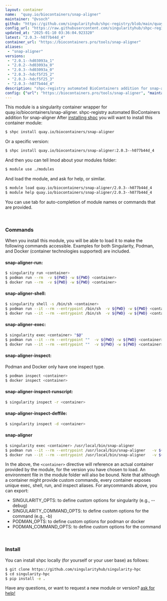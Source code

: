 ```yaml
---
layout: container
name:  "quay.io/biocontainers/snap-aligner"
maintainer: "@vsoch"
github: "https://github.com/singularityhub/shpc-registry/blob/main/quay.io/biocontainers/snap-aligner/container.yaml"
config_url: "https://raw.githubusercontent.com/singularityhub/shpc-registry/main/quay.io/biocontainers/snap-aligner/container.yaml"
updated_at: "2025-01-10 03:36:04.923320"
latest: "2.0.3--h077b44d_4"
container_url: "https://biocontainers.pro/tools/snap-aligner"
aliases:
 - "snap-aligner"
versions:
 - "2.0.1--hd03093a_1"
 - "2.0.2--hd03093a_0"
 - "2.0.3--hd03093a_0"
 - "2.0.3--hdcf5f25_2"
 - "2.0.3--hdcf5f25_3"
 - "2.0.3--h077b44d_4"
description: "shpc-registry automated BioContainers addition for snap-aligner"
config: {"url": "https://biocontainers.pro/tools/snap-aligner", "maintainer": "@vsoch", "description": "shpc-registry automated BioContainers addition for snap-aligner", "latest": {"2.0.3--h077b44d_4": "sha256:a49a5cfd59d6e5a8c1c840badc6dd3ce06466648c319be95f34a6dc3092df940"}, "tags": {"2.0.1--hd03093a_1": "sha256:47899129f7830517f018b20096f047e8940b828b38e3323d5890a3721ab4e8da", "2.0.2--hd03093a_0": "sha256:89c7ecbdf3fd100d488d30028fb5e6b665a5c97fbf5f65b5d3f757d297aa1c38", "2.0.3--hd03093a_0": "sha256:e091bb25872a4df03eb6cdfe4051887cc5254fbb1c2e8e82fa9f9998c53c1dca", "2.0.3--hdcf5f25_2": "sha256:8871fc0cfe24eedcecceba369eaace894fe7a25a6888c04bdca086427d907c8b", "2.0.3--hdcf5f25_3": "sha256:8b5e903abf45acf037ef6b05ed2d976077a8e78ca2a432daa086f85bbd2900a0", "2.0.3--h077b44d_4": "sha256:a49a5cfd59d6e5a8c1c840badc6dd3ce06466648c319be95f34a6dc3092df940"}, "docker": "quay.io/biocontainers/snap-aligner", "aliases": {"snap-aligner": "/usr/local/bin/snap-aligner"}}
---
```


This module is a singularity container wrapper for quay.io/biocontainers/snap-aligner.
shpc-registry automated BioContainers addition for snap-aligner
After [installing shpc](#install) you will want to install this container module:


```bash
$ shpc install quay.io/biocontainers/snap-aligner
```

Or a specific version:

```bash
$ shpc install quay.io/biocontainers/snap-aligner:2.0.3--h077b44d_4
```

And then you can tell lmod about your modules folder:

```bash
$ module use ./modules
```

And load the module, and ask for help, or similar.

```bash
$ module load quay.io/biocontainers/snap-aligner/2.0.3--h077b44d_4
$ module help quay.io/biocontainers/snap-aligner/2.0.3--h077b44d_4
```

You can use tab for auto-completion of module names or commands that are provided.

<br>

### Commands

When you install this module, you will be able to load it to make the following commands accessible.
Examples for both Singularity, Podman, and Docker (container technologies supported) are included.

#### snap-aligner-run:

```bash
$ singularity run <container>
$ podman run --rm  -v ${PWD} -w ${PWD} <container>
$ docker run --rm  -v ${PWD} -w ${PWD} <container>
```

#### snap-aligner-shell:

```bash
$ singularity shell -s /bin/sh <container>
$ podman run --it --rm --entrypoint /bin/sh  -v ${PWD} -w ${PWD} <container>
$ docker run --it --rm --entrypoint /bin/sh  -v ${PWD} -w ${PWD} <container>
```

#### snap-aligner-exec:

```bash
$ singularity exec <container> "$@"
$ podman run --it --rm --entrypoint ""  -v ${PWD} -w ${PWD} <container> "$@"
$ docker run --it --rm --entrypoint ""  -v ${PWD} -w ${PWD} <container> "$@"
```

#### snap-aligner-inspect:

Podman and Docker only have one inspect type.

```bash
$ podman inspect <container>
$ docker inspect <container>
```

#### snap-aligner-inspect-runscript:

```bash
$ singularity inspect -r <container>
```

#### snap-aligner-inspect-deffile:

```bash
$ singularity inspect -d <container>
```


#### snap-aligner

```bash
$ singularity exec <container> /usr/local/bin/snap-aligner
$ podman run --it --rm --entrypoint /usr/local/bin/snap-aligner   -v ${PWD} -w ${PWD} <container> -c " $@"
$ docker run --it --rm --entrypoint /usr/local/bin/snap-aligner   -v ${PWD} -w ${PWD} <container> -c " $@"
```



In the above, the `<container>` directive will reference an actual container provided
by the module, for the version you have chosen to load. An environment file in the
module folder will also be bound. Note that although a container
might provide custom commands, every container exposes unique exec, shell, run, and
inspect aliases. For anycommands above, you can export:

 - SINGULARITY_OPTS: to define custom options for singularity (e.g., --debug)
 - SINGULARITY_COMMAND_OPTS: to define custom options for the command (e.g., -b)
 - PODMAN_OPTS: to define custom options for podman or docker
 - PODMAN_COMMAND_OPTS: to define custom options for the command

<br>

### Install

You can install shpc locally (for yourself or your user base) as follows:

```bash
$ git clone https://github.com/singularityhub/singularity-hpc
$ cd singularity-hpc
$ pip install -e .
```

Have any questions, or want to request a new module or version? [ask for help!](https://github.com/singularityhub/singularity-hpc/issues)